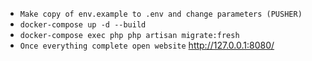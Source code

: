 * `Make copy of env.example to .env and change parameters (PUSHER)`
* `docker-compose up -d --build`
* `docker-compose exec php php artisan migrate:fresh`
* `Once everything complete open website` http://127.0.0.1:8080/